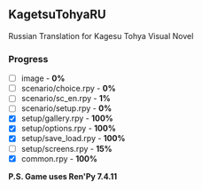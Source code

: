 ## KagetsuTohyaRU
Russian Translation for Kagesu Tohya Visual Novel
### Progress

 - [ ] image - **0%**
 - [ ] scenario/choice.rpy - **0%**
 - [ ] scenario/sc_en.rpy - **1%**
 - [ ] scenario/setup.rpy - **0%**
 - [x] setup/gallery.rpy - **100%**
 - [x] setup/options.rpy - **100%**
 - [x] setup/save_load.rpy - **100%**
 - [ ] setup/screens.rpy - **15%**
 - [x] common.rpy - **100%**

**P.S. Game uses Ren'Py 7.4.11**
